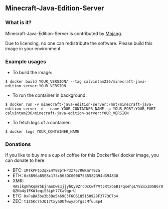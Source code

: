 ## Minecraft-Java-Edition-Server

### What is it?

Minecraft-Java-Edition-Server is contributed by [Mojang](https://minecraft.net/en-us/download/server/).

Due to licensing, no one can redistribute the software. Please build this image in your environment.

### Example usages

- To build the image:

```console
$ docker build YOUR_VERSION/ --tag calvintam236/minecraft-java-edition-server:YOUR_VERSION
```

- To run the container in background:

```console
$ docker run -v minecraft-java-edition-server:/mnt/minecraft-java-edition-server -d --name YOUR_CONTAINER_NAME -p YOUR_PORT:YOUR_PORT calvintam236/minecraft-java-edition-server:YOUR_VERSION
```

- To fetch logs of a container:

```console
$ docker logs YOUR_CONTAINER_NAME
```

### Donations

If you like to buy me a cup of coffee for this Dockerfile/ docker image, you can donate to here:

- BTC: `1MTkPFtp3qxE4Y98pTHP3z767RGKmrT92a`
- ETH: `0x5896a85E8c175c563DC00087535582394d394838`
- XMR: `4ASikgNhKqmY5EjnaoDws1jjyhQy9ZrcDcCwfYVt5Rtxb6B1FqsehpLY8ZxxZD5B6r8QZKb4y1FKW1eqiS5Lph77Ca9qprU`
- ETC: `0xFaBA3be3b3De5469C3F6C6185150928F3773C7b4`
- ZEC: `t1Z5Kc75JQ17txyaDUfwwyabTgsJMfuuSp4`
